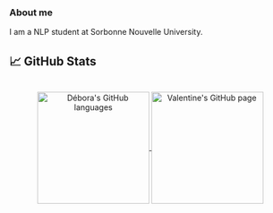 ### About me
I am a NLP student at Sorbonne Nouvelle University. 

<!--
**deboraptor/deboraptor** is a ✨ _special_ ✨ repository because its `README.md` (this file) appears on your GitHub profile.

Here are some ideas to get you started:

- 🔭 I’m currently working on ...
- 🌱 I’m currently learning ...
- 👯 I’m looking to collaborate on ...
- 🤔 I’m looking for help with ...
- 💬 Ask me about ...
- 📫 How to reach me: ...
- 😄 Pronouns: ...
- ⚡ Fun fact: ...
-->

## 📈 GitHub Stats
</br>
<div align="center"> 
   <a href="https://github.com/deboraptor" >
     <img align="center" src="https://github-readme-stats.vercel.app/api/top-langs/?username=valentinefleith&hide=HTML&langs_count=4&theme=ayu-mirage"" alt="Débora's GitHub languages" height="200"/>
   </a>
   
   <a href="https://github.com/deboraptor">
       <img align="center" src="https://github-readme-stats.vercel.app/api/?username=valentinefleith&theme=ayu-mirage&show_icons=true" alt="Valentine's GitHub page" height="200"/>
   </a>
</div>
